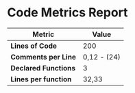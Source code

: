 # Code Metrics Report

| Metric                          | Value       |
|---------------------------------|-------------|
| **Lines of Code**               | 200         |
| **Comments per Line**           | 0,12 - (24) |
| **Declared Functions**          | 3           |
| **Lines per function**          | 32,33       |


